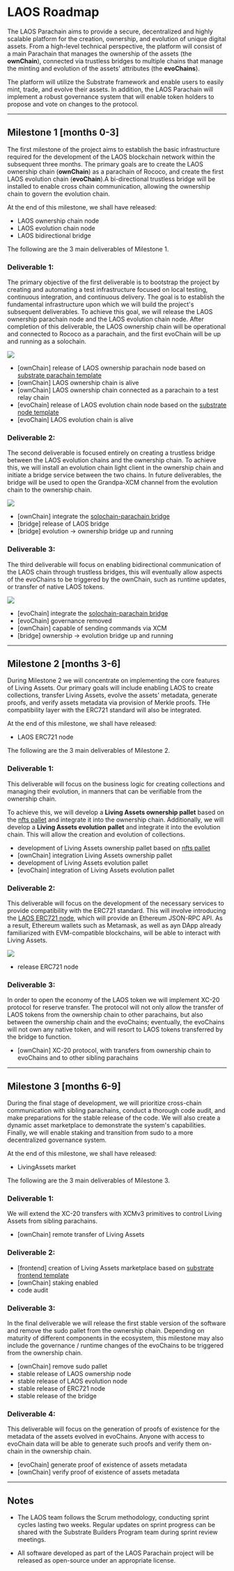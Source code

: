 # **LAOS Roadmap**

The LAOS Parachain aims to provide a secure, decentralized and highly scalable platform for the creation, ownership, and evolution of unique digital assets. From a high-level technical perspective, the platform will consist of a main Parachain that manages the ownership of the assets (the **ownChain**), connected via trustless bridges to multiple chains that manage the minting and evolution of the assets' attributes (the **evoChains**).

The platform will utilize the Substrate framework and enable users to easily mint, trade, and evolve their assets. In addition, the LAOS Parachain will implement a robust governance system that will enable token holders to propose and vote on changes to the protocol.

---
## Milestone 1 [months 0-3]

The first milestone of the project aims to establish the basic infrastructure required for the development of 
the LAOS blockchain network within the subsequent three months. The primary goals are to create the LAOS ownership 
chain (**ownChain**) as a parachain of Rococo, and create the first LAOS evolution chain (**evoChain**).A bi-directional trustless bridge will 
be installed to enable cross chain communication, allowing the ownership chain to govern the evolution chain.

At the end of this milestone, we shall have released:
- LAOS ownership chain node
- LAOS evolution chain node
- LAOS bidirectional bridge

The following are the 3 main deliverables of Milestone 1.

### Deliverable 1: 
The primary objective of the first deliverable is to bootstrap the project by creating and automating a test 
infrastructure focused on local testing, continuous integration, and continuous delivery. The goal is to 
establish the fundamental infrastructure upon which we will build the project's subsequent deliverables. 
To achieve this goal, we will release the LAOS ownership parachain node and the LAOS evolution chain node. 
After completion of this deliverable, the LAOS ownership chain will be operational and connected to 
Rococo as a parachain, and the first evoChain will be up and running as a solochain.

![](./relay_ownership_evolution.drawio.svg)
- [ownChain] release of LAOS ownership parachain node based on [substrate parachain template](https://github.com/substrate-developer-hub/substrate-parachain-template)
- [ownChain] LAOS ownership chain is alive
- [ownChain] LAOS ownership chain connected as a parachain to a test relay chain
- [evoChain] release of LAOS evolution chain node based on the [substrate node template](https://github.com/substrate-developer-hub/substrate-node-template)
- [evoChain] LAOS evolution chain is alive 

### Deliverable 2: 
The second deliverable is focused entirely on creating a trustless bridge between the LAOS evolution chains
and the ownership chain. To achieve this, we will install an evolution chain light client in the ownership 
chain and initiate a bridge service between the two chains. In future deliverables, the bridge will be used to
open the Grandpa-XCM channel from the evolution chain to the ownership chain.

![](./relay_ownership_evolution_bridge.drawio.svg)

- [ownChain] integrate the [solochain-parachain bridge](https://github.com/paritytech/solo-para-bridge-poc)
- [bridge] release of LAOS bridge
- [bridge] evolution -> ownership bridge up and running

### Deliverable 3: 
The third deliverable will focus on enabling bidirectional communication of the LAOS chain through trustless 
bridges, this will eventually allow aspects of the evoChains to be triggered by the ownChain, such as runtime updates,
or transfer of native LAOS tokens. 

![](./relay_ownership_evolution_duplexbridge.drawio.svg)

- [evoChain] integrate the [solochain-parachain bridge](https://github.com/paritytech/solo-para-bridge-poc)
- [evoChain] governance removed
- [ownChain] capable of sending commands via XCM
- [bridge] ownership -> evolution bridge up and running

---
## Milestone 2 [months 3-6]
During Milestone 2 we will concentrate on implementing the core features of Living Assets. Our primary goals will include enabling LAOS to create collections, transfer Living Assets, evolve the assets' metadata, generate proofs, and verify assets metadata via provision of Merkle proofs. THe compatibility layer with the ERC721 standard will also be integrated.

At the end of this milestone, we shall have released:
- LAOS ERC721 node

The following are the 3 main deliverables of Milestone 2.

### Deliverable 1:
This deliverable will focus on the business logic for creating collections and managing their evolution, in manners that can be verifiable from the ownership chain.

To achieve this, we will develop a **Living Assets ownership pallet** based on the [nfts pallet](https://github.com/paritytech/substrate/tree/master/frame/nfts) and integrate it into the ownership chain. Additionally, we will develop a **Living Assets evolution pallet** and integrate it into the evolution chain. This will allow the creation and evolution of collections.

- development of Living Assets ownership pallet based on [nfts pallet](https://github.com/paritytech/substrate/tree/master/frame/nfts) 
- [ownChain] integration Living Assets ownership pallet  
- development of Living Assets evolution pallet
- [evoChain] integration of Living Assets evolution pallet

### Deliverable 2:
This deliverable will focus on the development of the necessary services to provide compatibility with the ERC721 standard. This will involve introducing the [LAOS ERC721 node](./erc721Capabilities/README.md), which will provide an Ethereum JSON-RPC API. As a result, Ethereum wallets such as Metamask, as well as ayn DApp already familiarized with EVM-compatible blockchains, will be able to interact with Living Assets.

![](./erc721Capabilities/nodes-infrastructure.drawio.svg)

- release ERC721 node 

### Deliverable 3:
In order to open the economy of the LAOS token we will implement XC-20 protocol for reserve transfer. The protocol will not only allow the transfer of LAOS tokens
from the ownership chain to other parachains, but also between the ownership chain and the evoChains; eventually, the evoChains will not own any native token,
and will resort to LAOS tokens transferred by the bridge to function. 

- [ownChain] XC-20 protocol, with transfers from ownership chain to evoChains and to other sibling parachains

---

## Milestone 3 [months 6-9]

During the final stage of development, we will prioritize cross-chain communication with sibling parachains, conduct a thorough code audit, and make preparations for the stable release of the code. We will also create a dynamic asset marketplace to demonstrate the system's capabilities. Finally, we will enable staking and transition from sudo to a more decentralized governance system. 

At the end of this milestone, we shall have released:
- LivingAssets market

The following are the 3 main deliverables of Milestone 3.

### Deliverable 1:
We will extend the XC-20 transfers with XCMv3 primitives to control Living Assets from sibling parachains.

- [ownChain] remote transfer of Living Assets

### Deliverable 2:
- [frontend] creation of Living Assets marketplace based on [substrate frontend template](https://github.com/substrate-developer-hub/substrate-front-end-template)
- [ownChain] staking enabled
- code audit

### Deliverable 3:
In the final deliverable we will release the first stable version of the software and remove the sudo pallet from the ownership chain.
Depending on maturity of different components in the ecosystem, this milestone may also include the governance / runtime changes of the evoChains to be triggered 
from the ownership chain.

- [ownChain] remove sudo pallet
- stable release of LAOS ownership node
- stable release of LAOS evolution node
- stable release of ERC721 node
- stable release of the bridge

### Deliverable 4:
This deliverable will focus on the generation of proofs of existence for the metadata of the assets evolved in evoChains. Anyone with access to evoChain data will be able to generate such proofs and verify them on-chain in the ownership chain.

- [evoChain] generate proof of existence of assets metadata
- [ownChain] verify proof of existence of assets metadata

---

## Notes

- The LAOS team follows the Scrum methodology, conducting sprint cycles lasting two weeks. Regular updates on sprint progress can be shared with the Substrate Builders Program team during sprint review meetings.
  
- All software developed as part of the LAOS Parachain project will be released as open-source under an appropriate license.
